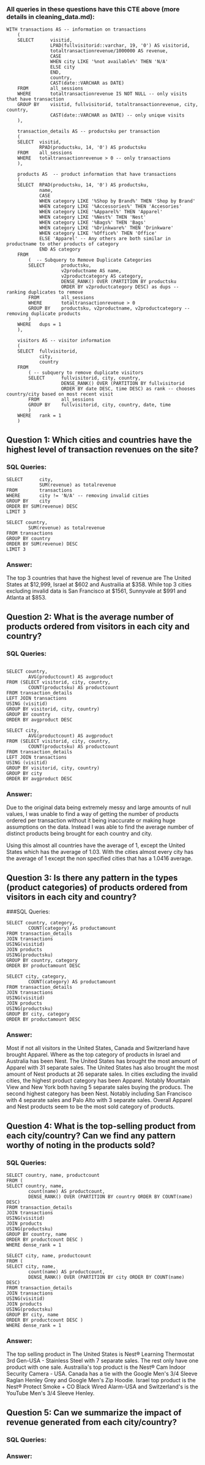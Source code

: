 ### All queries in these questions have this CTE above (more details in cleaning_data.md):



```
WITH transactions AS -- information on transactions
	(
	SELECT	    visitid,
			    LPAD(fullvisitorid::varchar, 19, '0') AS visitorid,
			    totaltransactionrevenue/1000000 AS revenue,
			    CASE 
			    WHEN city LIKE '%not available%' THEN 'N/A'
			    ELSE city
			    END,
			    country,
			    CAST(date::VARCHAR as DATE)
	FROM  		all_sessions
	WHERE   	totaltransactionrevenue IS NOT NULL -- only visits that have transaction
	GROUP BY	visitid, fullvisitorid, totaltransactionrevenue, city, country,
                CAST(date::VARCHAR as DATE) -- only unique visits
	),

    transaction_details AS -- productsku per transaction
	(
	SELECT	visitid,
		    RPAD(productsku, 14, '0') AS productsku
	FROM   	all_sessions
	WHERE	totaltransactionrevenue > 0 -- only transactions
	),

    products AS  -- product information that have transactions
	(
	SELECT	RPAD(productsku, 14, '0') AS productsku,
            name,
		    CASE
		    WHEN category LIKE '%Shop by Brand%' THEN 'Shop by Brand'
		    WHEN category LIKE '%Accessories%' THEN 'Accesories'
		    WHEN category LIKE '%Apparel%' THEN 'Apparel'
		    WHEN category LIKE '%Nest%' THEN 'Nest'
		    WHEN category LIKE '%Bags%' THEN 'Bags'
		    WHEN category LIKE '%Drinkware%' THEN 'Drinkware'
	    	WHEN category LIKE '%Office%' THEN 'Office'
	    	ELSE 'Apparel' -- Any others are both similar in productname to other products of category
	    	END AS category
	FROM
        (  -- Subquery to Remove Duplicate Categories
		SELECT		productsku,
				    v2productname AS name,
			    	v2productcategory AS category,
				    DENSE_RANK() OVER (PARTITION BY productsku
				    ORDER BY v2productcategory DESC) as dups -- ranking duplicates to remove
		FROM    	all_sessions
		WHERE   	totaltransactionrevenue > 0
		GROUP BY	productsku, v2productname, v2productcategory -- removing duplicate products
		)
	WHERE	dups = 1
	),

    visitors AS -- visitor information 
	(
	SELECT	fullvisitorid,
		    city,
		    country
	FROM
		( -- subquery to remove duplicate visitors
		SELECT		fullvisitorid, city, country,
				    DENSE_RANK() OVER (PARTITION BY fullvisitorid
				    ORDER BY date DESC, time DESC) as rank -- chooses country/city based on most recent visit
		FROM		all_sessions
		GROUP BY	fullvisitorid, city, country, date, time
		)
	WHERE	rank = 1
	)
 ```



    
## **Question 1: Which cities and countries have the highest level of transaction revenues on the site?**


### SQL Queries: 

```
SELECT      city,
            SUM(revenue) as totalrevenue
FROM        transactions
WHERE       city != 'N/A' -- removing invalid cities
GROUP BY    city
ORDER BY SUM(revenue) DESC
LIMIT 3
```

```
SELECT country,
		SUM(revenue) as totalrevenue
FROM transactions
GROUP BY country
ORDER BY SUM(revenue) DESC
LIMIT 3
```

### Answer:

The top 3 countries that have the highest level of revenue are The United States at $12,999, Israel at $602 and Austrailia at $358.
While top 3 cities excluding invalid data is San Francisco at $1561, Sunnyvale at $991 and Atlanta at $853.




## **Question 2: What is the average number of products ordered from visitors in each city and country?**


### SQL Queries:

```

SELECT country,
		AVG(productcount) AS avgproduct
FROM (SELECT visitorid, city, country,
		COUNT(productsku) AS productcount
FROM transaction_details
LEFT JOIN transactions
USING (visitid)
GROUP BY visitorid, city, country)
GROUP BY country
ORDER BY avgproduct DESC
```

```
SELECT city,
		AVG(productcount) AS avgproduct
FROM (SELECT visitorid, city, country,
		COUNT(productsku) AS productcount
FROM transaction_details
LEFT JOIN transactions
USING (visitid)
GROUP BY visitorid, city, country)
GROUP BY city
ORDER BY avgproduct DESC
```



### Answer:

Due to the original data being extremely messy and large amounts of null values, I was unable to find a way of getting the number of products ordered per transaction without it being inaccurate or making huge assumptions on the data. Instead I was able to find the average number of distinct products being brought for each country and city.

Using this almost all countries have the average of 1, except the United States which has the average of 1.03.
With the cities almost every city has the average of 1 except the non specified cities that has a 1.0416 average.





## **Question 3: Is there any pattern in the types (product categories) of products ordered from visitors in each city and country?**


###SQL Queries:

```
SELECT country, category,
		COUNT(category) AS productamount
FROM transaction_details
JOIN transactions
USING(visitid)
JOIN products
USING(productsku)
GROUP BY country, category
ORDER BY productamount DESC
```

```
SELECT city, category,
		COUNT(category) AS productamount
FROM transaction_details
JOIN transactions
USING(visitid)
JOIN products
USING(productsku)
GROUP BY city, category
ORDER BY productamount DESC
```


### Answer:

Most if not all visitors in the United States, Canada and Switzerland have brought Apparel. Where as the top category of products in Israel and Australia has been Nest. The United States has brought the most amount of Apparel with 31 separate sales. The United States has also brought the most amount of Nest products at 26 separate sales.
In cities excluding the invalid cities, the highest product category has been Apparel. Notably Mountain View and New York both having 5 separate sales buying the producs. The second highest category has been Nest. Notably including San Francisco with 4 separate sales and Palo Alto with 3 separate sales.
Overall Apparel and Nest products seem to be the most sold category of products.





## **Question 4: What is the top-selling product from each city/country? Can we find any pattern worthy of noting in the products sold?**


### SQL Queries:

```
SELECT country, name, productcount
FROM (
SELECT country, name,
		count(name) AS productcount,
		DENSE_RANK() OVER (PARTITION BY country ORDER BY COUNT(name) DESC)
FROM transaction_details
JOIN transactions
USING(visitid)
JOIN products
USING(productsku)
GROUP BY country, name
ORDER BY productcount DESC )
WHERE dense_rank = 1
```

```
SELECT city, name, productcount
FROM (
SELECT city, name,
		count(name) AS productcount,
		DENSE_RANK() OVER (PARTITION BY city ORDER BY COUNT(name) DESC)
FROM transaction_details
JOIN transactions
USING(visitid)
JOIN products
USING(productsku)
GROUP BY city, name
ORDER BY productcount DESC )
WHERE dense_rank = 1
```


### Answer:

The top selling product in The United States is Nest® Learning Thermostat 3rd Gen-USA - Stainless Steel with 7 separate sales. The rest only have one product with one sale. Austrailia's top product is the Nest® Cam Indoor Security Camera - USA. Canada has a tie with the Google Men's 3/4 Sleeve Raglan Henley Grey and Google Men's  Zip Hoodie. Israel top product is the Nest® Protect Smoke + CO Black Wired Alarm-USA and Switzerland's is the YouTube Men's 3/4 Sleeve Henley.




## **Question 5: Can we summarize the impact of revenue generated from each city/country?**

### SQL Queries:



### Answer:







